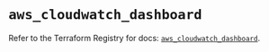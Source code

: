 # `aws_cloudwatch_dashboard`

Refer to the Terraform Registry for docs: [`aws_cloudwatch_dashboard`](https://registry.terraform.io/providers/hashicorp/aws/5.90.1/docs/resources/cloudwatch_dashboard).
